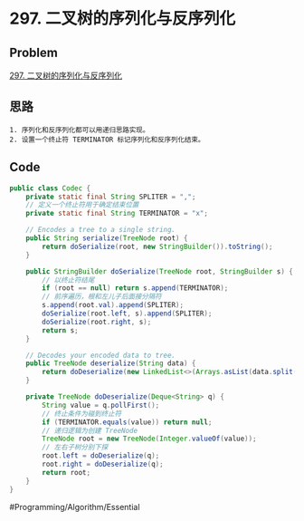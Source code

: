 # 297. 二叉树的序列化与反序列化

## Problem

[297. 二叉树的序列化与反序列化](https://leetcode-cn.com/problems/serialize-and-deserialize-binary-tree/) 

## 思路

	1. 序列化和反序列化都可以用递归思路实现。
	2. 设置一个终止符 TERMINATOR 标记序列化和反序列化结束。

## Code

```java
public class Codec {
    private static final String SPLITER = ",";
    // 定义一个终止符用于确定结束位置
    private static final String TERMINATOR = "x";

    // Encodes a tree to a single string.
    public String serialize(TreeNode root) {
        return doSerialize(root, new StringBuilder()).toString();
    }

    public StringBuilder doSerialize(TreeNode root, StringBuilder s) {
        // 以终止符结尾
        if (root == null) return s.append(TERMINATOR);
        // 前序遍历，根和左儿子后面接分隔符
        s.append(root.val).append(SPLITER);
        doSerialize(root.left, s).append(SPLITER);
        doSerialize(root.right, s);
        return s;
    }

    // Decodes your encoded data to tree.
    public TreeNode deserialize(String data) {
        return doDeserialize(new LinkedList<>(Arrays.asList(data.split(SPLITER))));
    }

    private TreeNode doDeserialize(Deque<String> q) {
        String value = q.pollFirst();
        // 终止条件为碰到终止符
        if (TERMINATOR.equals(value)) return null;
        // 递归逻辑为创建 TreeNode
        TreeNode root = new TreeNode(Integer.valueOf(value));
        // 左右子树分别下探
        root.left = doDeserialize(q);
        root.right = doDeserialize(q);
        return root;
    }
}
```

#Programming/Algorithm/Essential
